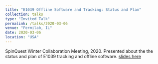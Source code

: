 ```yaml
---
title: "E1039 Offline Software and Tracking: Status and Plan"
collection: talks
type: "Invited Talk"
permalink: /talks/2020-03-06
venue: "Fermilab, IL"
date: 2020-03-06
location: "USA"
---
```


SpinQuest Winter Collaboration Meeting, 2020. Presented about the the status and plan of E1039 tracking and offline software. [slides here](https://abinashpun.github.io/files/winter_collab_2020_part2.pdf)

<!--
[More information here](https://meetings.aps.org/Meeting/DNP20/Session/EM.7)
--->
